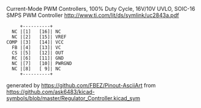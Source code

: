 Current-Mode PWM Controllers, 100% Duty Cycle, 16V/10V UVLO, SOIC-16
SMPS PWM Controller
http://www.ti.com/lit/ds/symlink/uc2843a.pdf


	     +----------+
	  NC |[1]   [16]| NC
	  NC |[2]   [15]| VREF
	COMP |[3]   [14]| VCC
	  FB |[4]   [13]| VC
	  CS |[5]   [12]| OUT
	  RC |[6]   [11]| GND
	  NC |[7]   [10]| PWRGND
	  NC |[8]   [ 9]| NC
	     +----------+


generated by https://github.com/FBEZ/Pinout-AsciiArt from https://github.com/ask6483/kicad-symbols/blob/master/Regulator_Controller.kicad_sym